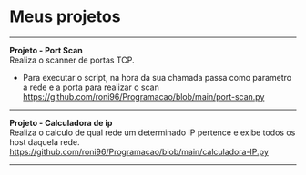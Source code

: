 # Meus projetos

---
**Projeto - Port Scan** <br>
Realiza o scanner de portas TCP. <br>
- Para executar o script, na hora da sua chamada passa como parametro a rede e a porta para realizar o scan
https://github.com/roni96/Programacao/blob/main/port-scan.py

---
**Projeto - Calculadora de ip** <br>
Realiza o calculo de qual rede um determinado IP pertence e exibe todos os host daquela rede. <br>
https://github.com/roni96/Programacao/blob/main/calculadora-IP.py

---
